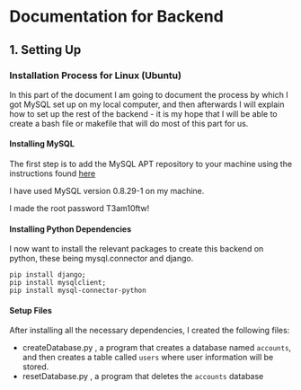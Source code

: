 # Documentation for Backend

## 1. Setting Up

### Installation Process for Linux (Ubuntu)

In this part of the document I am going to document the process by which I got MySQL set up on my local computer, and then afterwards I will explain how to set up the rest of the backend - it is my hope that I will be able to create a bash file or makefile that will do most of this part for us.

#### Installing MySQL

The first step is to add the MySQL APT repository to your machine using the instructions found [here](https://dev.mysql.com/doc/mysql-apt-repo-quick-guide/en/#apt-repo-setup)

I have used MySQL version 0.8.29-1 on my machine.

I made the root password T3am10ftw!

#### Installing Python Dependencies
I now want to install the relevant packages to create this backend on python, these being mysql.connector and django.

```
pip install django;
pip install mysqlclient;
pip install mysql-connector-python
```

#### Setup Files

After installing all the necessary dependencies, I created the following files:

* createDatabase.py , a program that creates a database named `accounts`, and then creates a table called `users` where user information will be stored.
* resetDatabase.py , a program that deletes the `accounts` database


